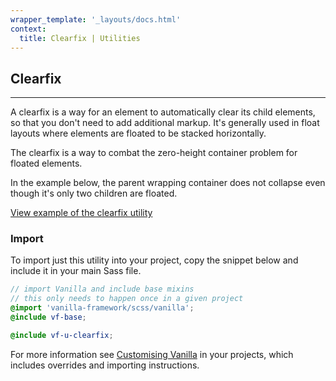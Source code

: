 ```yaml
---
wrapper_template: '_layouts/docs.html'
context:
  title: Clearfix | Utilities
---
```


## Clearfix

<hr>

A clearfix is a way for an element to automatically clear its child elements, so that you don't need to add additional markup. It's generally used in float layouts where elements are floated to be stacked horizontally.

The clearfix is a way to combat the zero-height container problem for floated elements.

In the example below, the parent wrapping container does not collapse even though it's only two children are floated.

<div class="embedded-example"><a href="/docs/examples/utilities/clearfix/" class="js-example">
View example of the clearfix utility
</a></div>

### Import

To import just this utility into your project, copy the snippet below and include it in your main Sass file.

```scss
// import Vanilla and include base mixins
// this only needs to happen once in a given project
@import 'vanilla-framework/scss/vanilla';
@include vf-base;

@include vf-u-clearfix;
```

For more information see [Customising Vanilla](/docs/customising-vanilla/) in your projects, which includes overrides and importing instructions.
